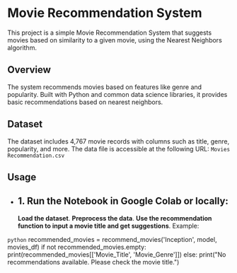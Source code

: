 # Movie Recommendation System
This project is a simple Movie Recommendation System that suggests movies based on similarity to a given movie, using the Nearest Neighbors algorithm.

## Overview
The system recommends movies based on features like genre and popularity. Built with Python and common data science libraries, it provides basic recommendations based on nearest neighbors.

## Dataset
The dataset includes 4,767 movie records with columns such as title, genre, popularity, and more. The data file is accessible at the following URL:
`Movies Recommendation.csv`

## Usage
- ## 1. Run the Notebook in Google Colab or locally:

    **Load the dataset**.
    **Preprocess the data**.
    **Use the recommendation function to input a movie title and get suggestions**.
Example:

`python`
recommended_movies = recommend_movies('Inception', model, movies_df)
if not recommended_movies.empty:
    print(recommended_movies[['Movie_Title', 'Movie_Genre']])
else:
    print("No recommendations available. Please check the movie title.")
